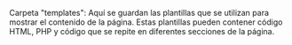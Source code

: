 Carpeta "templates": Aquí se guardan las plantillas que se utilizan para mostrar el contenido de la página. Estas plantillas pueden contener código HTML, PHP y código que se repite en diferentes secciones de la página.
